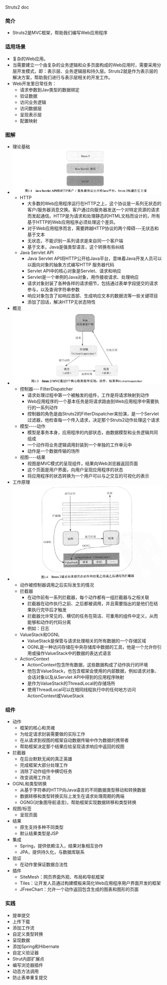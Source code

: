 Struts2 doc

### 简介
- Struts2是MVC框架，帮助我们编写Web应用程序

### 适用场景
- 复杂的Web应用。
- 当需要建立一个由复杂的业务逻辑和众多页面构成的Web应用时，需要采用分层开发模式，即：表示层、业务逻辑层和持久层。Struts2就是作为表示层的解决方案，帮助我们进行与表示层相关的开发工作。
- Web开发里日常任务：
    - 请求参数到Jav类型的数据绑定
    - 验证数据
    - 访问业务逻辑
    - 访问数据层
    - 呈现表示层
    - 配置映射
### 图解
- 理论基础
- ![001](images/001.png)
    - HTTP 
        - 大多数的Web应用程序运行在HTTP之上，这个协议是一系列无状态的客户/服务器消息交换。客户通过向服务器发送一个对特定资源的请求而发起通信。HTTP是为请求和处理静态的HTML文档而设计的，所有基于HTTP的Web应用程序必须处理这个差异。
        - 对于Web应用程序而言，需要跨越HTTP协议的两个障碍---无状态和基于文本
        - 无状态，不能识别一系列请求是来自同一个客户端
        - 基于文本，Java是强类型语言，这个转换有些纠结
    - Java Servlet API
        - Java Servlet API将HTTP公开给Java平台，意味着Java开发人员可以以面向对象的抽象方式编写HTTP 服务器代码
        - Servlet API中的核心对象是Servlet、请求和响应
        - Servlet是一个单例的Java对象，用作接收请求、处理响应
        - 请求对象封装了各种各样的请求细节，包括通过表单字段提交的请求参与，以及查询字符串参数
        - 响应对象包含了如响应首部、生成响应文本的数据流等一些关键项目
        - 添加了回话，解决HTTP无状态特性
- 概览
- ![002](images/002.png)
    - 控制器--- FilterDispatcher
        - 请求处理过程中第一个被触发的组件，工作是将请求映射到动作
        - Web应用程序的一个基本任务是将请求路由到Web应用程序中需要执行的一系列动作
        - 控制器的角色是由Struts2的FilterDispatcher来扮演，是一个Servlet过滤器，他检查每一个传入请求，决定那个Struts2动作处理这个请求
    - 模型----动作
        - 模型是事务本身，应用程序的内部状态，由数据模型和业务逻辑共同组成
        - 一个动作将业务逻辑调用封装到一个单独的工作单元中
        - 动作是一个数据传输的场所
    - 视图----结果
        - 视图是MVC模式的呈现组件，结果向Web浏览器返回页面
        - 这个页面是用户界面，向用户呈现应用程序的状态
        - 将应用程序的状态转换为一个用户可以与之交互的可视化的表示
- 工作原理
- ![003](images/003.png)
    - 动作被控制器调用之后实际发生的情况
    - 拦截器
        - 在动作前有一系列拦截器，每个动作都有一组拦截器与之相关联
        - 拦截器在动作执行之前、之后都被调用，并且需要指出的是他们在结果执行完毕后才触发
        - 拦截器允许常见的、横切的任务在简洁、可重用的组件中定义，从而能够和动作的代码分离
        - 例如：日志
    - ValueStack和OGNL
        - ValueStack是保管与请求处理相关的所有数据的一个存储区域
        - OGNL是一种访问存储在中央存储库中数据的工具，他是一个允许你引用或操作ValueStack中的数据的表达式语言
    - ActionContext
        - ActionContext包含所有数据，这些数据构成了动作执行的环境
        - 他包含ValueStack，也包含框架会使用的内部数据，例如请求对象、会话对象以及从Servlet API中得到的应用程序映射
        - 是作为ValueStack的ThreadLocal的存储场所
        - 使用ThreadLocal可以在相同线程执行中的任何地方访问ActionContext或ValueStack
### 组件
- 动作
    - 框架的核心和灵魂
    - 为给定请求封装需要做的实际工作
    - 在从请求到视图的框架自动数据传输中作为数据的携带者
    - 帮助框架决定那个结果应给呈现请求响应中返回的视图
- 拦截器
    - 在后台默默无闻的真正英雄
    - 完成框架大部分处理工作
    - 消除了动作组件中横切任务
    - 改变调用工作流
- OGNL和类型转换
    - 从基于字符串的HTTP向Java语言的不同数据类型移动和转换数据
    - 数据转移和类型转换实际上发生在请求处理周期的两端
    - OGNG(对象图导航语言)，帮助框架实现数据转移和类型转换
- 视图/标签
    - 呈现页面
- 结果
    - 原生支持多种不同类型
    - 默认结果类型是JSP
- 集成
    - Spring，提供依赖注入，结果对象相互协作
    - JPA，提供持久化，与数据库联系
- 验证
    - 在动作里保证数据合法性
- 插件
    - SiteMesh：网页界面外观、布局和导航框架
    - Tiles：让开发人员通过构建模板来简化Web应用程序用户界面开发的框架
    - JFreeChart：允许一个动作返回包含生成的图表和图形的页面
### 实践
- 提单提交
- 上传下载
- 添加工作流
- 自定义类型转换
- 呈现数据
- 添加Spring和Hibernate
- 自定义验证器
- Strut内部扩展点
- 编写浏览器插件
- 动态方法调用
- 防止表单重复提交
